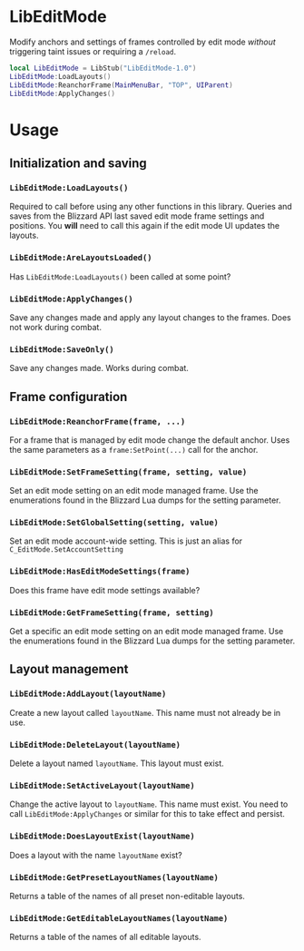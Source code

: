 # LibEditMode

Modify anchors and settings of frames controlled by edit mode _without_
triggering taint issues or requiring a `/reload`.

```lua
local LibEditMode = LibStub("LibEditMode-1.0")
LibEditMode:LoadLayouts()
LibEditMode:ReanchorFrame(MainMenuBar, "TOP", UIParent)
LibEditMode:ApplyChanges()
```

# Usage

## Initialization and saving
### `LibEditMode:LoadLayouts()`

Required to call before using any other functions in this library. Queries and saves from
the Blizzard API last saved edit mode frame settings and positions. You **will**
need to call this again if the edit mode UI updates the layouts.

### `LibEditMode:AreLayoutsLoaded()`

Has `LibEditMode:LoadLayouts()` been called at some point?

### `LibEditMode:ApplyChanges()`

Save any changes made and apply any layout changes to the frames. Does not work
during combat.

### `LibEditMode:SaveOnly()`

Save any changes made. Works during combat.

## Frame configuration

### `LibEditMode:ReanchorFrame(frame, ...)`

For a frame that is managed by edit mode change the default anchor. Uses the
same parameters as a `frame:SetPoint(...)` call for the anchor.

### `LibEditMode:SetFrameSetting(frame, setting, value)`

Set an edit mode setting on an edit mode managed frame. Use the enumerations
found in the Blizzard Lua dumps for the setting parameter.

### `LibEditMode:SetGlobalSetting(setting, value)`

Set an edit mode account-wide setting. This is just an alias for
`C_EditMode.SetAccountSetting`

### `LibEditMode:HasEditModeSettings(frame)`

Does this frame have edit mode settings available?

### `LibEditMode:GetFrameSetting(frame, setting)`

Get a specific an edit mode setting on an edit mode managed frame. Use the
enumerations found in the Blizzard Lua dumps for the setting parameter.

## Layout management

### `LibEditMode:AddLayout(layoutName)`

Create a new layout called `layoutName`. This name must not already be in use.

### `LibEditMode:DeleteLayout(layoutName)`

Delete a layout named `layoutName`. This layout must exist.

### `LibEditMode:SetActiveLayout(layoutName)`

Change the active layout to `layoutName`. This name must exist. You need to call
`LibEditMode:ApplyChanges` or similar for  this to take effect and persist.


### `LibEditMode:DoesLayoutExist(layoutName)`

Does a layout with the name `layoutName` exist?

### `LibEditMode:GetPresetLayoutNames(layoutName)`

Returns a table of the names of all preset non-editable layouts.

### `LibEditMode:GetEditableLayoutNames(layoutName)`

Returns a table of the names of all editable layouts.
